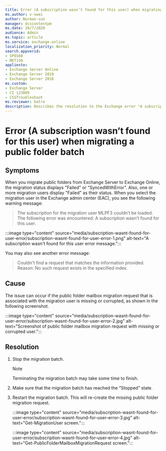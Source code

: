 ```yaml
---
title: Error (A subscription wasn’t found for this user) when migrating a public folder batch in Exchange Server 2016
ms.author: v-swei
author: Norman-sun
manager: dcscontentpm
ms.date: 10/7/2020
audience: Admin
ms.topic: article
ms.service: exchange-online
localization_priority: Normal
search.appverid:
- SPO160
- MET150
appliesto:
- Exchange Server Online
- Exchange Server 2019
- Exchange Server 2016
ms.custom: 
- Exchange Server
- CI 123889
- CSSTroubleshoot 
ms.reviewer: batre
description: Describes the resolution to the Exchange error "A subscription wasn't found for this user" when trying to migrate a public batch folder.
---
```


# Error (A subscription wasn’t found for this user) when migrating a public folder batch

## Symptoms

When you migrate public folders from Exchange Server to Exchange Online, the migration status displays "Failed" or “SyncedWithError”. Also, one or more migration users display "Failed" as their status. When you select the migration user in the Exchange admin center (EAC), you see the following warning message:

> The subscription for the migration user MLPF3 couldn’t be loaded. The following error was encountered: A subscription wasn’t found for this user.

:::image type="content" source="media/subscription-wasnt-found-for-user-error/subscription-wasnt-found-for-user-error-1.png" alt-text="A subscription wasn't found for this user error message.":::

You may also see another error message:

> Couldn't find a request that matches the information provided. Reason: No such request exists in the specified index.

## Cause

The issue can occur if the public folder mailbox migration request that is associated with the migration user is missing or corrupted, as shown in the following screenshot.

:::image type="content" source="media/subscription-wasnt-found-for-user-error/subscription-wasnt-found-for-user-error-2.jpg" alt-text="Screenshot of public folder mailbox migration request with missing or corrupted user."::: 

## Resolution

1.	Stop the migration batch.
    > [!note]
    > Terminating the migration batch may take some time to finish.
2.	Make sure that the migration batch has reached the “Stopped” state.
3.	Restart the migration batch. This will re-create the missing public folder migration request.

    :::image type="content" source="media/subscription-wasnt-found-for-user-error/subscription-wasnt-found-for-user-error-3.jpg" alt-text="Get-MigrationUser screen.":::

    :::image type="content" source="media/subscription-wasnt-found-for-user-error/subscription-wasnt-found-for-user-error-4.jpg" alt-text="Get-PublicFolderMailboxMigrationRequest screen.":::